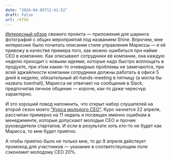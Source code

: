 ```yaml
---
date: "2024-04-05T11:41:52"
draft: False
url: /4758
---
```


[Интересный обзор](https://www.platformer.news/r/30de9ea2?m=c5e48b2f-62dc-4221-b160-487a34c37ebc) свежего проекта  — приложения для шаринга фотографий с общих мероприятий под названием Shine. Впрочем, мне интереснее было почитать описания стиля управления Мариссы — я её привожу в качестве примера того, как можно ошибиться при найме CEO в компанию. Как описывают сотрудники её компании, она каждую неделю приходит с новыми идеями, которые надо быстро воплощать в продукте, при этом какие-то очевидные проблемы не замечаются, при всей эджайлности компании сотрудники должны работать в офисе 5 дней в неделю, обязательный all-hands-meeting в пятницу (а могла бы назвать townhall), Марисса не отвечает на сообщения в Slack, предпочитая личное общение — короче, как-то даже чересчур характерно.

И это хороший повод напомнить, что открыт набор слушателей на второй сезон моего ["Курса молодого CEO"](https://bit.ly/junior-ceo-2024). Курс начнется 22 апреля, рассчитан примерно на 11 недель и посвящен именно ошибкам в менеджменте, которые допускают молодые CEO и прочие руководители стартапов. И если в результате хоть кто-то не будет как Марисса, то мне будет приятно.

А чтобы приятно было не только мне, то до 9 апреля действует промокод для участников — указание  в соответствующем поле сэкономит молодому CEO 20%.

